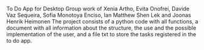 To Do App for Desktop
Group work of Xenia Artho, Evita Onofrei, Davide Vaz Sequeira, Sofia Monotoya Enciso, Ian Matthew Shen Lek and Joonas Henrik Heimonen
The project consists of a python code with all functions, a document with all information about the structure, the use and the possible implementation of the user, and a file txt
to store the tasks registered in the to do app. 

